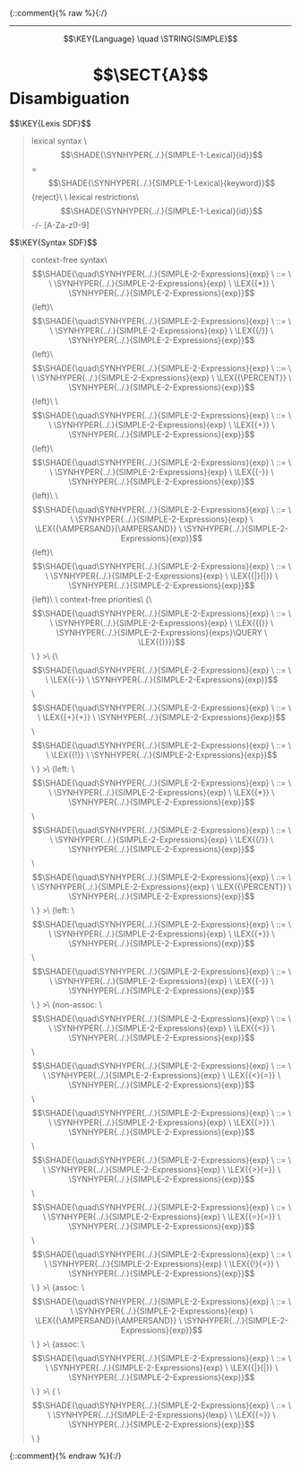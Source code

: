 {::comment}{% raw %}{:/}


----

$$\KEY{Language} \quad \STRING{SIMPLE}$$

# $$\SECT{A}$$ Disambiguation
           


\$$\KEY{Lexis SDF}$$

>    lexical syntax \\
>      $$\SHADE{\SYNHYPER{../.}{SIMPLE-1-Lexical}{id}}$$ = $$\SHADE{\SYNHYPER{../.}{SIMPLE-1-Lexical}{keyword}}$$ {reject}\\
>    \\
>    lexical restrictions\\
>      $$\SHADE{\SYNHYPER{../.}{SIMPLE-1-Lexical}{id}}$$ -/- [A-Za-z0-9]

\$$\KEY{Syntax SDF}$$

>    context-free syntax\\
>    $$\SHADE{\quad\SYNHYPER{../.}{SIMPLE-2-Expressions}{exp}  \ ::= \  \  \SYNHYPER{../.}{SIMPLE-2-Expressions}{exp} \ \LEX{{*}} \ \SYNHYPER{../.}{SIMPLE-2-Expressions}{exp}}$$ {left}\\
>    $$\SHADE{\quad\SYNHYPER{../.}{SIMPLE-2-Expressions}{exp}  \ ::= \  \  \SYNHYPER{../.}{SIMPLE-2-Expressions}{exp} \ \LEX{{/}} \ \SYNHYPER{../.}{SIMPLE-2-Expressions}{exp}}$$ {left}\\
>    $$\SHADE{\quad\SYNHYPER{../.}{SIMPLE-2-Expressions}{exp}  \ ::= \  \  \SYNHYPER{../.}{SIMPLE-2-Expressions}{exp} \ \LEX{{\PERCENT}} \ \SYNHYPER{../.}{SIMPLE-2-Expressions}{exp}}$$ {left}\\
>      \\
>    $$\SHADE{\quad\SYNHYPER{../.}{SIMPLE-2-Expressions}{exp}  \ ::= \  \  \SYNHYPER{../.}{SIMPLE-2-Expressions}{exp} \ \LEX{{+}} \ \SYNHYPER{../.}{SIMPLE-2-Expressions}{exp}}$$ {left}\\
>    $$\SHADE{\quad\SYNHYPER{../.}{SIMPLE-2-Expressions}{exp}  \ ::= \  \  \SYNHYPER{../.}{SIMPLE-2-Expressions}{exp} \ \LEX{{-}} \ \SYNHYPER{../.}{SIMPLE-2-Expressions}{exp}}$$ {left}\\
>      \\
>    $$\SHADE{\quad\SYNHYPER{../.}{SIMPLE-2-Expressions}{exp}  \ ::= \  \  \SYNHYPER{../.}{SIMPLE-2-Expressions}{exp} \ \LEX{{\AMPERSAND}{\AMPERSAND}} \ \SYNHYPER{../.}{SIMPLE-2-Expressions}{exp}}$$ {left}\\
>    $$\SHADE{\quad\SYNHYPER{../.}{SIMPLE-2-Expressions}{exp}  \ ::= \  \  \SYNHYPER{../.}{SIMPLE-2-Expressions}{exp} \ \LEX{{|}{|}} \ \SYNHYPER{../.}{SIMPLE-2-Expressions}{exp}}$$ {left}\\
>    \\
>    context-free priorities\\
>    {\\
>    $$\SHADE{\quad\SYNHYPER{../.}{SIMPLE-2-Expressions}{exp}  \ ::= \  \  \SYNHYPER{../.}{SIMPLE-2-Expressions}{exp} \ \LEX{{(}} \ \SYNHYPER{../.}{SIMPLE-2-Expressions}{exps}\QUERY \ \LEX{{)}}}$$\\
>    } >\\
>    {\\
>    $$\SHADE{\quad\SYNHYPER{../.}{SIMPLE-2-Expressions}{exp}  \ ::= \  \  \LEX{{-}} \ \SYNHYPER{../.}{SIMPLE-2-Expressions}{exp}}$$\\
>    $$\SHADE{\quad\SYNHYPER{../.}{SIMPLE-2-Expressions}{exp}  \ ::= \  \  \LEX{{+}{+}} \ \SYNHYPER{../.}{SIMPLE-2-Expressions}{lexp}}$$\\
>    $$\SHADE{\quad\SYNHYPER{../.}{SIMPLE-2-Expressions}{exp}  \ ::= \  \  \LEX{{!}} \ \SYNHYPER{../.}{SIMPLE-2-Expressions}{exp}}$$\\
>    } >\\
>    {left: \\
>    $$\SHADE{\quad\SYNHYPER{../.}{SIMPLE-2-Expressions}{exp}  \ ::= \  \  \SYNHYPER{../.}{SIMPLE-2-Expressions}{exp} \ \LEX{{*}} \ \SYNHYPER{../.}{SIMPLE-2-Expressions}{exp}}$$\\
>    $$\SHADE{\quad\SYNHYPER{../.}{SIMPLE-2-Expressions}{exp}  \ ::= \  \  \SYNHYPER{../.}{SIMPLE-2-Expressions}{exp} \ \LEX{{/}} \ \SYNHYPER{../.}{SIMPLE-2-Expressions}{exp}}$$\\
>    $$\SHADE{\quad\SYNHYPER{../.}{SIMPLE-2-Expressions}{exp}  \ ::= \  \  \SYNHYPER{../.}{SIMPLE-2-Expressions}{exp} \ \LEX{{\PERCENT}} \ \SYNHYPER{../.}{SIMPLE-2-Expressions}{exp}}$$\\
>    } >\\
>    {left: \\
>    $$\SHADE{\quad\SYNHYPER{../.}{SIMPLE-2-Expressions}{exp}  \ ::= \  \  \SYNHYPER{../.}{SIMPLE-2-Expressions}{exp} \ \LEX{{+}} \ \SYNHYPER{../.}{SIMPLE-2-Expressions}{exp}}$$\\
>    $$\SHADE{\quad\SYNHYPER{../.}{SIMPLE-2-Expressions}{exp}  \ ::= \  \  \SYNHYPER{../.}{SIMPLE-2-Expressions}{exp} \ \LEX{{-}} \ \SYNHYPER{../.}{SIMPLE-2-Expressions}{exp}}$$\\
>    } >\\
>    {non-assoc: \\
>    $$\SHADE{\quad\SYNHYPER{../.}{SIMPLE-2-Expressions}{exp}  \ ::= \  \  \SYNHYPER{../.}{SIMPLE-2-Expressions}{exp} \ \LEX{{<}} \ \SYNHYPER{../.}{SIMPLE-2-Expressions}{exp}}$$\\
>    $$\SHADE{\quad\SYNHYPER{../.}{SIMPLE-2-Expressions}{exp}  \ ::= \  \  \SYNHYPER{../.}{SIMPLE-2-Expressions}{exp} \ \LEX{{<}{=}} \ \SYNHYPER{../.}{SIMPLE-2-Expressions}{exp}}$$\\
>    $$\SHADE{\quad\SYNHYPER{../.}{SIMPLE-2-Expressions}{exp}  \ ::= \  \  \SYNHYPER{../.}{SIMPLE-2-Expressions}{exp} \ \LEX{{>}} \ \SYNHYPER{../.}{SIMPLE-2-Expressions}{exp}}$$\\
>    $$\SHADE{\quad\SYNHYPER{../.}{SIMPLE-2-Expressions}{exp}  \ ::= \  \  \SYNHYPER{../.}{SIMPLE-2-Expressions}{exp} \ \LEX{{>}{=}} \ \SYNHYPER{../.}{SIMPLE-2-Expressions}{exp}}$$\\
>    $$\SHADE{\quad\SYNHYPER{../.}{SIMPLE-2-Expressions}{exp}  \ ::= \  \  \SYNHYPER{../.}{SIMPLE-2-Expressions}{exp} \ \LEX{{=}{=}} \ \SYNHYPER{../.}{SIMPLE-2-Expressions}{exp}}$$\\
>    $$\SHADE{\quad\SYNHYPER{../.}{SIMPLE-2-Expressions}{exp}  \ ::= \  \  \SYNHYPER{../.}{SIMPLE-2-Expressions}{exp} \ \LEX{{!}{=}} \ \SYNHYPER{../.}{SIMPLE-2-Expressions}{exp}}$$\\
>    } >\\
>    {assoc: \\
>    $$\SHADE{\quad\SYNHYPER{../.}{SIMPLE-2-Expressions}{exp}  \ ::= \  \  \SYNHYPER{../.}{SIMPLE-2-Expressions}{exp} \ \LEX{{\AMPERSAND}{\AMPERSAND}} \ \SYNHYPER{../.}{SIMPLE-2-Expressions}{exp}}$$\\
>    } >\\
>    {assoc: \\
>    $$\SHADE{\quad\SYNHYPER{../.}{SIMPLE-2-Expressions}{exp}  \ ::= \  \  \SYNHYPER{../.}{SIMPLE-2-Expressions}{exp} \ \LEX{{|}{|}} \ \SYNHYPER{../.}{SIMPLE-2-Expressions}{exp}}$$\\
>    } >\\
>    {       \\
>    $$\SHADE{\quad\SYNHYPER{../.}{SIMPLE-2-Expressions}{exp}  \ ::= \  \  \SYNHYPER{../.}{SIMPLE-2-Expressions}{lexp} \ \LEX{{=}} \ \SYNHYPER{../.}{SIMPLE-2-Expressions}{exp}}$$\\
>    }



[Funcons-beta]: /CBS-beta/math/Funcons-beta
  "FUNCONS-BETA"
[Unstable-Funcons-beta]: /CBS-beta/math/Unstable-Funcons-beta
  "UNSTABLE-FUNCONS-BETA"
[Languages-beta]: /CBS-beta/math/Languages-beta
  "LANGUAGES-BETA"
[Unstable-Languages-beta]: /CBS-beta/math/Unstable-Languages-beta
  "UNSTABLE-LANGUAGES-BETA"
[CBS-beta]: /CBS-beta
  "CBS-BETA"
[SIMPLE-A-Disambiguation.cbs]: https://github.com/plancomps/CBS-beta/blob/math/Languages-beta/SIMPLE/SIMPLE-cbs/SIMPLE/SIMPLE-A-Disambiguation/SIMPLE-A-Disambiguation.cbs
  "CBS SOURCE FILE ON GITHUB"
[PLAIN]: /CBS-beta/docs/Languages-beta/SIMPLE/SIMPLE-cbs/SIMPLE/SIMPLE-A-Disambiguation
  "CBS SOURCE WEB PAGE"
 [PRETTY]: /CBS-beta/math/Languages-beta/SIMPLE/SIMPLE-cbs/SIMPLE/SIMPLE-A-Disambiguation
  "CBS-KATEX WEB PAGE"
[PDF]: /CBS-beta/math/Languages-beta/SIMPLE/SIMPLE-cbs/SIMPLE/SIMPLE-A-Disambiguation/SIMPLE-A-Disambiguation.pdf
  "CBS-LATEX PDF FILE"
[PLanCompS Project]: https://plancomps.github.io
  "PROGRAMMING LANGUAGE COMPONENTS AND SPECIFICATIONS PROJECT HOME PAGE"
{::comment}{% endraw %}{:/}
